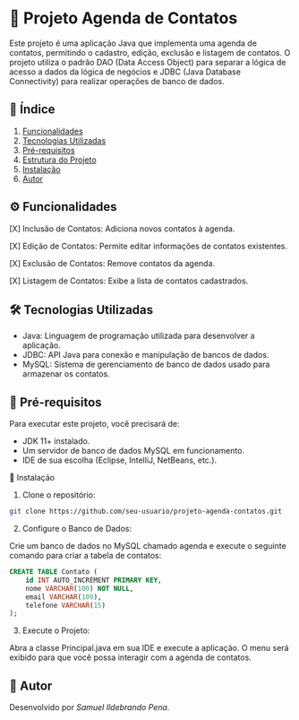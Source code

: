 # 📇 Projeto Agenda de Contatos
Este projeto é uma aplicação Java que implementa uma agenda de contatos, permitindo o cadastro, edição, exclusão e listagem de contatos. O projeto utiliza o padrão DAO (Data Access Object) para separar a lógica de acesso a dados da lógica de negócios e JDBC (Java Database Connectivity) para realizar operações de banco de dados.

## 📑 Índice
1. [Funcionalidades](#)
2. [Tecnologias Utilizadas](#)
3. [Pré-requisitos](#)
4. [Estrutura do Projeto](#)
5. [Instalação](#)
6. [Autor](#)

## ⚙️ Funcionalidades

[X] Inclusão de Contatos: Adiciona novos contatos à agenda.

[X] Edição de Contatos: Permite editar informações de contatos existentes.

[X] Exclusão de Contatos: Remove contatos da agenda.

[X] Listagem de Contatos: Exibe a lista de contatos cadastrados.

## 🛠 Tecnologias Utilizadas

- Java: Linguagem de programação utilizada para desenvolver a aplicação.
- JDBC: API Java para conexão e manipulação de bancos de dados.
- MySQL: Sistema de gerenciamento de banco de dados usado para armazenar os contatos.

## 📝 Pré-requisitos

Para executar este projeto, você precisará de:

* JDK 11+ instalado.
* Um servidor de banco de dados MySQL em funcionamento.
* IDE de sua escolha (Eclipse, IntelliJ, NetBeans, etc.).

🚀 Instalação

1. Clone o repositório:

```bash
git clone https://github.com/seu-usuario/projeto-agenda-contatos.git
```

2. Configure o Banco de Dados:

Crie um banco de dados no MySQL chamado agenda e execute o seguinte comando para criar a tabela de contatos:
```sql
CREATE TABLE Contato (
    id INT AUTO_INCREMENT PRIMARY KEY,
    nome VARCHAR(100) NOT NULL,
    email VARCHAR(100),
    telefone VARCHAR(15)
);
```
3. Execute o Projeto:

Abra a classe Principal.java em sua IDE e execute a aplicação. O menu será exibido para que você possa interagir com a agenda de contatos.

## 👤 Autor

Desenvolvido por _Samuel Ildebrando Pena._
